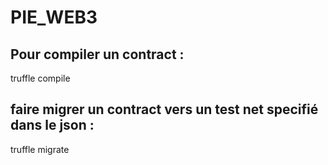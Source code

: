 # PIE_WEB3

## Pour compiler un contract :
truffle compile

## faire migrer un contract vers un test net specifié dans le json :
truffle migrate
